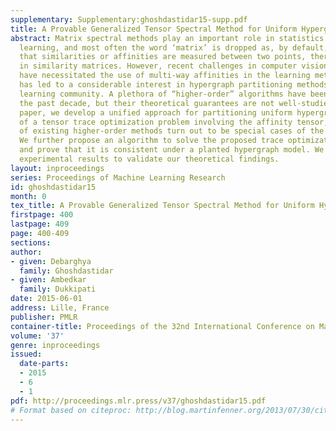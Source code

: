 ```yaml
---
supplementary: Supplementary:ghoshdastidar15-supp.pdf
title: A Provable Generalized Tensor Spectral Method for Uniform Hypergraph Partitioning
abstract: Matrix spectral methods play an important role in statistics and machine
  learning, and most often the word ‘matrix’ is dropped as, by default, one assumes
  that similarities or affinities are measured between two points, thereby resulting
  in similarity matrices. However, recent challenges in computer vision and text mining
  have necessitated the use of multi-way affinities in the learning methods, and this
  has led to a considerable interest in hypergraph partitioning methods in machine
  learning community. A plethora of “higher-order” algorithms have been proposed in
  the past decade, but their theoretical guarantees are not well-studied. In this
  paper, we develop a unified approach for partitioning uniform hypergraphs by means
  of a tensor trace optimization problem involving the affinity tensor, and a number
  of existing higher-order methods turn out to be special cases of the proposed formulation.
  We further propose an algorithm to solve the proposed trace optimization problem,
  and prove that it is consistent under a planted hypergraph model. We also provide
  experimental results to validate our theoretical findings.
layout: inproceedings
series: Proceedings of Machine Learning Research
id: ghoshdastidar15
month: 0
tex_title: A Provable Generalized Tensor Spectral Method for Uniform Hypergraph Partitioning
firstpage: 400
lastpage: 409
page: 400-409
sections: 
author:
- given: Debarghya
  family: Ghoshdastidar
- given: Ambedkar
  family: Dukkipati
date: 2015-06-01
address: Lille, France
publisher: PMLR
container-title: Proceedings of the 32nd International Conference on Machine Learning
volume: '37'
genre: inproceedings
issued:
  date-parts:
  - 2015
  - 6
  - 1
pdf: http://proceedings.mlr.press/v37/ghoshdastidar15.pdf
# Format based on citeproc: http://blog.martinfenner.org/2013/07/30/citeproc-yaml-for-bibliographies/
---
```

